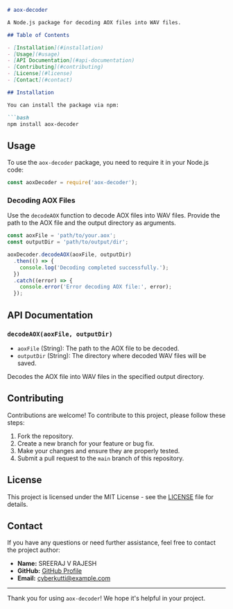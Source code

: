 ```markdown
# aox-decoder

A Node.js package for decoding AOX files into WAV files.

## Table of Contents

- [Installation](#installation)
- [Usage](#usage)
- [API Documentation](#api-documentation)
- [Contributing](#contributing)
- [License](#license)
- [Contact](#contact)

## Installation

You can install the package via npm:

```bash
npm install aox-decoder
```

## Usage

To use the `aox-decoder` package, you need to require it in your Node.js code:

```javascript
const aoxDecoder = require('aox-decoder');
```

### Decoding AOX Files

Use the `decodeAOX` function to decode AOX files into WAV files. Provide the path to the AOX file and the output directory as arguments.

```javascript
const aoxFile = 'path/to/your.aox';
const outputDir = 'path/to/output/dir';

aoxDecoder.decodeAOX(aoxFile, outputDir)
  .then(() => {
    console.log('Decoding completed successfully.');
  })
  .catch((error) => {
    console.error('Error decoding AOX file:', error);
  });
```

## API Documentation

### `decodeAOX(aoxFile, outputDir)`

- `aoxFile` (String): The path to the AOX file to be decoded.
- `outputDir` (String): The directory where decoded WAV files will be saved.

Decodes the AOX file into WAV files in the specified output directory.

## Contributing

Contributions are welcome! To contribute to this project, please follow these steps:

1. Fork the repository.
2. Create a new branch for your feature or bug fix.
3. Make your changes and ensure they are properly tested.
4. Submit a pull request to the `main` branch of this repository.

## License

This project is licensed under the MIT License - see the [LICENSE](LICENSE) file for details.

## Contact

If you have any questions or need further assistance, feel free to contact the project author:

- **Name:** SREERAJ V RAJESH
- **GitHub:** [GitHub Profile](https://github.com/cyberkutti-iedc)
- **Email:** cyberkutti@example.com

---

Thank you for using `aox-decoder`! We hope it's helpful in your project.
```

